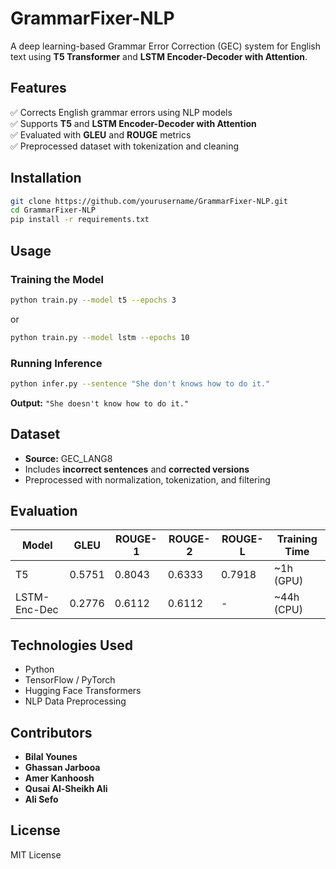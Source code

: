 # **GrammarFixer-NLP**  
A deep learning-based Grammar Error Correction (GEC) system for English text using **T5 Transformer** and **LSTM Encoder-Decoder with Attention**.  

## **Features**  
✅ Corrects English grammar errors using NLP models  
✅ Supports **T5** and **LSTM Encoder-Decoder with Attention**  
✅ Evaluated with **GLEU** and **ROUGE** metrics  
✅ Preprocessed dataset with tokenization and cleaning  

## **Installation**  
```bash
git clone https://github.com/yourusername/GrammarFixer-NLP.git  
cd GrammarFixer-NLP  
pip install -r requirements.txt  
```

## **Usage**  
### **Training the Model**  
```bash
python train.py --model t5 --epochs 3  
```
or  
```bash
python train.py --model lstm --epochs 10  
```

### **Running Inference**  
```bash
python infer.py --sentence "She don't knows how to do it."  
```
**Output:** `"She doesn't know how to do it."`

## **Dataset**  
- **Source:** GEC_LANG8  
- Includes **incorrect sentences** and **corrected versions**  
- Preprocessed with normalization, tokenization, and filtering  

## **Evaluation**  
| Model | GLEU | ROUGE-1 | ROUGE-2 | ROUGE-L | Training Time |
|--------|------|---------|---------|---------|--------------|
| T5 | 0.5751 | 0.8043 | 0.6333 | 0.7918 | ~1h (GPU) |
| LSTM-Enc-Dec | 0.2776 | 0.6112 | 0.6112 | - | ~44h (CPU) |

## **Technologies Used**  
- Python  
- TensorFlow / PyTorch  
- Hugging Face Transformers  
- NLP Data Preprocessing  

## **Contributors**  
- **Bilal Younes**  
- **Ghassan Jarbooa**  
- **Amer Kanhoosh**  
- **Qusai Al-Sheikh Ali**  
- **Ali Sefo**  

## **License**  
MIT License  

